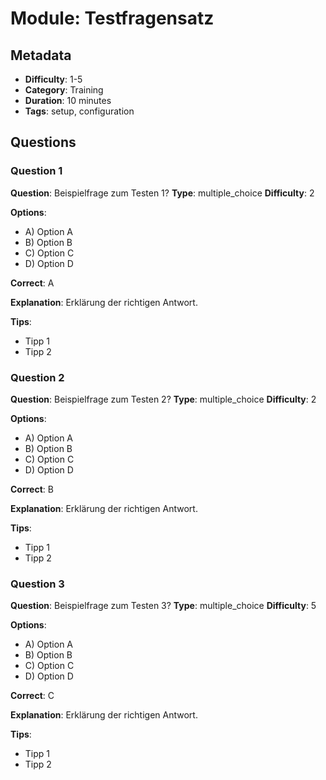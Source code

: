 # Module: Testfragensatz

## Metadata
- **Difficulty**: 1-5
- **Category**: Training
- **Duration**: 10 minutes
- **Tags**: setup, configuration

## Questions

### Question 1
**Question**: Beispielfrage zum Testen 1?
**Type**: multiple_choice
**Difficulty**: 2

**Options**:
- A) Option A
- B) Option B
- C) Option C
- D) Option D

**Correct**: A

**Explanation**: Erklärung der richtigen Antwort.

**Tips**:
- Tipp 1
- Tipp 2

### Question 2
**Question**: Beispielfrage zum Testen 2?
**Type**: multiple_choice
**Difficulty**: 2

**Options**:
- A) Option A
- B) Option B
- C) Option C
- D) Option D

**Correct**: B

**Explanation**: Erklärung der richtigen Antwort.

**Tips**:
- Tipp 1
- Tipp 2

### Question 3
**Question**: Beispielfrage zum Testen 3?
**Type**: multiple_choice
**Difficulty**: 5

**Options**:
- A) Option A
- B) Option B
- C) Option C
- D) Option D

**Correct**: C

**Explanation**: Erklärung der richtigen Antwort.

**Tips**:
- Tipp 1
- Tipp 2